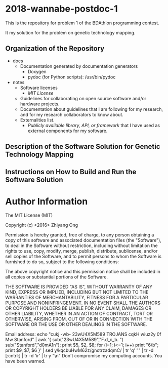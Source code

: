 # 2018-wannabe-postdoc-1

This is the repository for problem 1 of the BDAthlon programming contest.

It my solution for the problem on genetic technology mapping.


## Organization of the Repository

+ docs
	- Documentation generated by documentation generators
		* Doxygen
		* pydoc (for Python scripts): /usr/bin/pydoc
+ notes
	- Software licenses
		* *MIT License*
	- Guidelines for collaborating on open source software and/or hardware
      projects.
    * Documentation about guidelines that I am following for my research,
  		  and for my research collaborators to know about.
  - Externalities list.
    * *Publicly available library, API, or framework* that I have used as
        external components for my software.


##  Description of the Software Solution for Genetic Technology Mapping


##  Instructions on How to Build and Run the Software Solution






#	Author Information

The MIT License (MIT)

Copyright (c) <2016> Zhiyang Ong

Permission is hereby granted, free of charge, to any person obtaining a copy of this software and associated documentation files (the "Software"), to deal in the Software without restriction, including without limitation the rights to use, copy, modify, merge, publish, distribute, sublicense, and/or sell copies of the Software, and to permit persons to whom the Software is furnished to do so, subject to the following conditions:

The above copyright notice and this permission notice shall be included in all copies or substantial portions of the Software.

THE SOFTWARE IS PROVIDED "AS IS", WITHOUT WARRANTY OF ANY KIND, EXPRESS OR IMPLIED, INCLUDING BUT NOT LIMITED TO THE WARRANTIES OF MERCHANTABILITY, FITNESS FOR A PARTICULAR PURPOSE AND NONINFRINGEMENT. IN NO EVENT SHALL THE AUTHORS OR COPYRIGHT HOLDERS BE LIABLE FOR ANY CLAIM, DAMAGES OR OTHER LIABILITY, WHETHER IN AN ACTION OF CONTRACT, TORT OR OTHERWISE, ARISING FROM, OUT OF OR IN CONNECTION WITH THE SOFTWARE OR THE USE OR OTHER DEALINGS IN THE SOFTWARE.

Email address: echo "cukj -wb- 23wU4X5M589 TROJANS cqkH wiuz2y 0f Mw Stanford" | awk '{ sub("23wU4X5M589","F.d_c_b. ") sub("Stanford","d0mA1n"); print $5, $2, $8; for (i=1; i<=1; i++) print "6\b"; print $9, $7, $6 }' | sed y/kqcbuHwM62z/gnotrzadqmC/ | tr 'q' ' ' | tr -d [:cntrl:] | tr -d 'ir' | tr y "\n"		Don't compromise my computing accounts. You have been warned.

